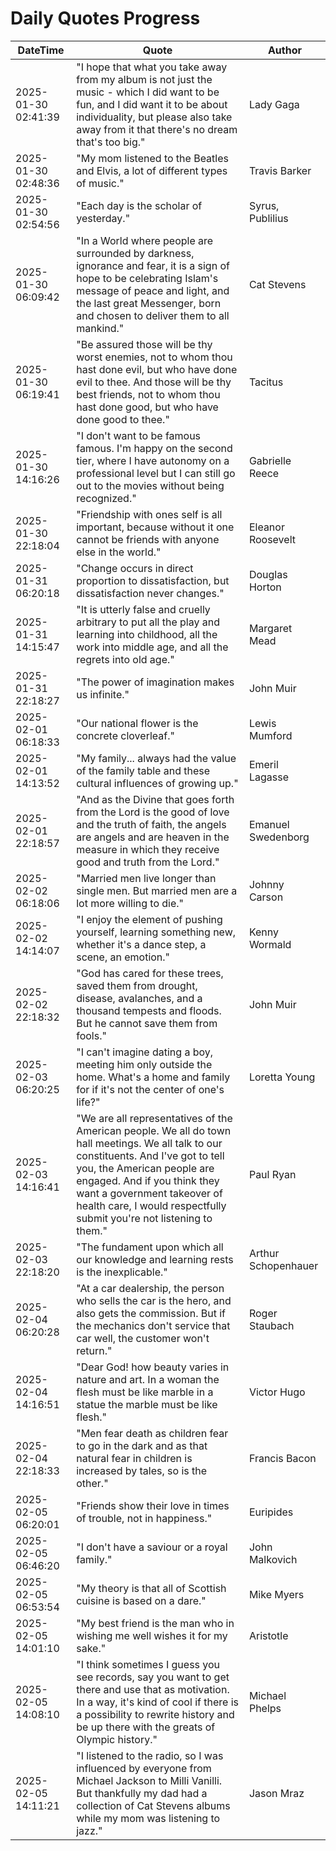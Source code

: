 # Daily Quotes Progress

| DateTime            | Quote | Author |
|---------------------|-------------------------------------------------------------------------------------------------------------------------------|----------------|
| 2025-01-30 02:41:39 | "I hope that what you take away from my album is not just the music - which I did want to be fun, and I did want it to be about individuality, but please also take away from it that there's no dream that's too big." | Lady Gaga |
| 2025-01-30 02:48:36 | "My mom listened to the Beatles and Elvis, a lot of different types of music." | Travis Barker |
| 2025-01-30 02:54:56 | "Each day is the scholar of yesterday." | Syrus, Publilius |
| 2025-01-30 06:09:42 | "In a World where people are surrounded by darkness, ignorance and fear, it is a sign of hope to be celebrating Islam's message of peace and light, and the last great Messenger, born and chosen to deliver them to all mankind." | Cat Stevens |
| 2025-01-30 06:19:41 | "Be assured those will be thy worst enemies, not to whom thou hast done evil, but who have done evil to thee. And those will be thy best friends, not to whom thou hast done good, but who have done good to thee." | Tacitus |
| 2025-01-30 14:16:26 | "I don't want to be famous famous. I'm happy on the second tier, where I have autonomy on a professional level but I can still go out to the movies without being recognized." | Gabrielle Reece |
| 2025-01-30 22:18:04 | "Friendship with ones self is all important, because without it one cannot be friends with anyone else in the world." | Eleanor Roosevelt |
| 2025-01-31 06:20:18 | "Change occurs in direct proportion to dissatisfaction, but dissatisfaction never changes." | Douglas Horton |
| 2025-01-31 14:15:47 | "It is utterly false and cruelly arbitrary to put all the play and learning into childhood, all the work into middle age, and all the regrets into old age." | Margaret Mead |
| 2025-01-31 22:18:27 | "The power of imagination makes us infinite." | John Muir |
| 2025-02-01 06:18:33 | "Our national flower is the concrete cloverleaf." | Lewis Mumford |
| 2025-02-01 14:13:52 | "My family... always had the value of the family table and these cultural influences of growing up." | Emeril Lagasse |
| 2025-02-01 22:18:57 | "And as the Divine that goes forth from the Lord is the good of love and the truth of faith, the angels are angels and are heaven in the measure in which they receive good and truth from the Lord." | Emanuel Swedenborg |
| 2025-02-02 06:18:06 | "Married men live longer than single men. But married men are a lot more willing to die." | Johnny Carson |
| 2025-02-02 14:14:07 | "I enjoy the element of pushing yourself, learning something new, whether it's a dance step, a scene, an emotion." | Kenny Wormald |
| 2025-02-02 22:18:32 | "God has cared for these trees, saved them from drought, disease, avalanches, and a thousand tempests and floods. But he cannot save them from fools." | John Muir |
| 2025-02-03 06:20:25 | "I can't imagine dating a boy, meeting him only outside the home. What's a home and family for if it's not the center of one's life?" | Loretta Young |
| 2025-02-03 14:16:41 | "We are all representatives of the American people. We all do town hall meetings. We all talk to our constituents. And I've got to tell you, the American people are engaged. And if you think they want a government takeover of health care, I would respectfully submit you're not listening to them." | Paul Ryan |
| 2025-02-03 22:18:20 | "The fundament upon which all our knowledge and learning rests is the inexplicable." | Arthur Schopenhauer |
| 2025-02-04 06:20:28 | "At a car dealership, the person who sells the car is the hero, and also gets the commission. But if the mechanics don't service that car well, the customer won't return." | Roger Staubach |
| 2025-02-04 14:16:51 | "Dear God! how beauty varies in nature and art. In a woman the flesh must be like marble in a statue the marble must be like flesh." | Victor Hugo |
| 2025-02-04 22:18:33 | "Men fear death as children fear to go in the dark and as that natural fear in children is increased by tales, so is the other." | Francis Bacon |
| 2025-02-05 06:20:01 | "Friends show their love in times of trouble, not in happiness." | Euripides |
| 2025-02-05 06:46:20 | "I don't have a saviour or a royal family." | John Malkovich |
| 2025-02-05 06:53:54 | "My theory is that all of Scottish cuisine is based on a dare." | Mike Myers |
| 2025-02-05 14:01:10 | "My best friend is the man who in wishing me well wishes it for my sake." | Aristotle |
| 2025-02-05 14:08:10 | "I think sometimes I guess you see records, say you want to get there and use that as motivation. In a way, it's kind of cool if there is a possibility to rewrite history and be up there with the greats of Olympic history." | Michael Phelps |
| 2025-02-05 14:11:21 | "I listened to the radio, so I was influenced by everyone from Michael Jackson to Milli Vanilli. But thankfully my dad had a collection of Cat Stevens albums while my mom was listening to jazz." | Jason Mraz |
